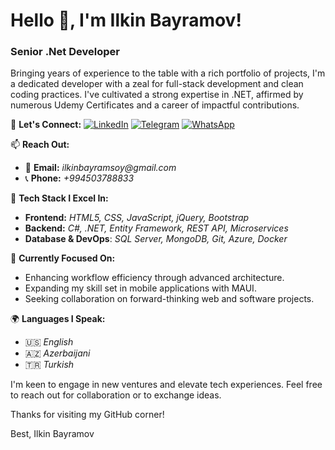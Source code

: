 # Hello 👋, I'm Ilkin Bayramov!

### Senior .Net Developer

Bringing years of experience to the table with a rich portfolio of projects, I'm a dedicated developer with a zeal for full-stack development and clean coding practices. I've cultivated a strong expertise in .NET, affirmed by numerous Udemy Certificates and a career of impactful contributions.

🔗 **Let's Connect:**
[![LinkedIn](https://img.shields.io/badge/LinkedIn-Ilkin_Bayramov-blue)](https://www.linkedin.com/in/ilkin-bayram/)
[![Telegram](https://img.shields.io/badge/Telegram-bayramov__officially-blue)](https://t.me/bayramov_officially)
[![WhatsApp](https://img.shields.io/badge/WhatsApp-+994503788833-green)](https://api.whatsapp.com/send?phone=994503788833)

📫 **Reach Out:**
- 📧 **Email:** _ilkinbayramsoy@gmail.com_
- 📞 **Phone:** _+994503788833_

💼 **Tech Stack I Excel In:**
- **Frontend:** _HTML5, CSS, JavaScript, jQuery, Bootstrap_
- **Backend:** _C#, .NET, Entity Framework, REST API, Microservices_
- **Database & DevOps**: _SQL Server, MongoDB, Git, Azure, Docker_

🌟 **Currently Focused On:**
- Enhancing workflow efficiency through advanced architecture.
- Expanding my skill set in mobile applications with MAUI.
- Seeking collaboration on forward-thinking web and software projects.

🌍 **Languages I Speak:**
- 🇺🇸 _English_
- 🇦🇿 _Azerbaijani_
- 🇹🇷 _Turkish_

I'm keen to engage in new ventures and elevate tech experiences. Feel free to reach out for collaboration or to exchange ideas.

Thanks for visiting my GitHub corner!

Best,
Ilkin Bayramov
